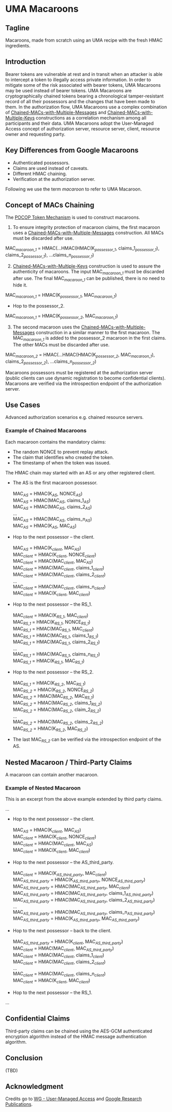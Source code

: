 # UMA Macaroons

## Tagline

Macaroons, made from scratch using an UMA recipe with the fresh HMAC ingredients.

## Introduction

Bearer tokens are vulnerable at rest and in transit when an attacker is able to intercept a token to illegally access private information. In order to mitigate some of the risk associated with bearer tokens, UMA Macaroons may be used instead of bearer tokens. UMA Macaroons are cryptographically chained tokens bearing a chronological tamper-resistant record of all their possessors and the changes that have been made to them. In the authorization flow, UMA Macaroons use a complex combination of [Chained-MACs-with-Multiple-Messages][4] and [Chained-MACs-with-Multiple-Keys][5] constructions as a correlation mechanism among all participants and their data. UMA Macaroons adopt the User-Managed Access concept of authorization server, resource server, client, resource owner and requesting party.

## Key Differences from Google Macaroons

* Authenticated possessors.
* Claims are used instead of caveats.
* Different HMAC chaining.
* Verification at the authorization server.

Following we use the term *macaroon* to refer to UMA Macaroon.

## Concept of MACs Chaining

The [POCOP Token Mechanism][6] is used to construct macaroons.

1. To ensure integrity protection of macaroon claims, the first macaroon uses a [Chained-MACs-with-Multiple-Messages][4] construction. All MACs must be discarded after use.

MAC<sub><i>macaroon_1</i></sub> = HMAC(...HMAC(HMAC(K<sub><i>possessor_1</i></sub>, claims_1<sub><i>possessor_1</i></sub>), claims_2<sub><i>possessor_1</i></sub>), ...claims_n<sub><i>possessor_1</i></sub>)

2. [Chained-MACs-with-Multiple-Keys][5] construction is used to assure the authenticity of macaroons. The input MAC<sub><i>macaroon_1</i></sub> must be discarded after use. The final MAC<sub><i>macaroon_1</i></sub> can be published, there is no need to hide it.

MAC<sub><i>macaroon_1</i></sub> = HMAC(K<sub><i>possessor_1</i></sub>, MAC<sub><i>macaroon_1</i></sub>)

- Hop to the possessor_2.

MAC<sub><i>macaroon_1</i></sub> = HMAC(K<sub><i>possessor_2</i></sub>, MAC<sub><i>macaroon_1</i></sub>)

3. The second macaroon uses the [Chained-MACs-with-Multiple-Messages][4] construction in a similar manner to the first macaroon. The MAC<sub><i>macaroon_1</i></sub> is added to the possessor_2 macaroon in the first claims. The other MACs must be discarded after use.

MAC<sub><i>macaroon_2</i></sub> = HMAC(...HMAC(HMAC(K<sub><i>possessor_2</i></sub>, MAC<sub><i>macaroon_1</i></sub>), claims_2<sub><i>possessor_2</i></sub>), ...claims_n<sub><i>possessor_2</i></sub>)

Macaroons possessors must be registered at the authorization server (public clients can use dynamic registration to become confidential clients). Macaroons are verified via the introspection endpoint of the authorization server.

## Use Cases

Advanced authorization scenarios e.g. chained resource servers.

### Example of Chained Macaroons

Each macaroon contains the mandatory claims:

* The random NONCE to prevent replay attack.
* The claim that identifies who created the token.
* The timestamp of when the token was issued.

The HMAC chain may started with an AS or any other registered client. 

- The AS is the first macaroon possessor.<br><br>
MAC<sub><i>AS</i></sub> = HMAC(K<sub><i>AS</i></sub>, NONCE<sub><i>AS</i></sub>)<br>
MAC<sub><i>AS</i></sub> = HMAC(MAC<sub><i>AS</i></sub>, claims_1<sub><i>AS</i></sub>)<br>
MAC<sub><i>AS</i></sub> = HMAC(MAC<sub><i>AS</i></sub>, claims_2<sub><i>AS</i></sub>)<br>
...<br>
MAC<sub><i>AS</i></sub> = HMAC(MAC<sub><i>AS</i></sub>, claims_n<sub><i>AS</i></sub>)<br>
MAC<sub><i>AS</i></sub> = HMAC(K<sub><i>AS</i></sub>, MAC<sub><i>AS</i></sub>)<br>
- Hop to the next possessor – the client.<br><br>
MAC<sub><i>AS</i></sub> = HMAC(K<sub><i>client</i></sub>, MAC<sub><i>AS</i></sub>)<br>
MAC<sub><i>client</i></sub> = HMAC(K<sub><i>client</i></sub>, NONCE<sub><i>client</i></sub>)<br>
MAC<sub><i>client</i></sub> = HMAC(MAC<sub><i>client</i></sub>, MAC<sub><i>AS</i></sub>)<br>
MAC<sub><i>client</i></sub> = HMAC(MAC<sub><i>client</i></sub>, claims_1<sub><i>client</i></sub>)<br>
MAC<sub><i>client</i></sub> = HMAC(MAC<sub><i>client</i></sub>, claims_2<sub><i>client</i></sub>)<br>
...<br>
MAC<sub><i>client</i></sub> = HMAC(MAC<sub><i>client</i></sub>, claims_n<sub><i>client</i></sub>)<br>
MAC<sub><i>client</i></sub> = HMAC(K<sub><i>client</i></sub>, MAC<sub><i>client</i></sub>)<br>
- Hop to the next possessor – the RS_1.<br><br>
MAC<sub><i>client</i></sub> = HMAC(K<sub><i>RS_1</i></sub>, MAC<sub><i>client</i></sub>)<br>
MAC<sub><i>RS_1</i></sub> = HMAC(K<sub><i>RS_1</i></sub>, NONCE<sub><i>RS_1</i></sub>)<br>
MAC<sub><i>RS_1</i></sub> = HMAC(MAC<sub><i>RS_1</i></sub>, MAC<sub><i>client</i></sub>)<br>
MAC<sub><i>RS_1</i></sub> = HMAC(MAC<sub><i>RS_1</i></sub>, claims_1<sub><i>RS_1</i></sub>)<br>
MAC<sub><i>RS_1</i></sub> = HMAC(MAC<sub><i>RS_1</i></sub>, claims_2<sub><i>RS_1</i></sub>)<br>
...<br>
MAC<sub><i>RS_1</i></sub> = HMAC(MAC<sub><i>RS_1</i></sub>, claims_n<sub><i>RS_1</i></sub>)<br>
MAC<sub><i>RS_1</i></sub> = HMAC(K<sub><i>RS_1</i></sub>, MAC<sub><i>RS_1</i></sub>)<br>
- Hop to the next possessor – the RS_2.<br><br>
MAC<sub><i>RS_1</i></sub> = HMAC(K<sub><i>RS_2</i></sub>, MAC<sub><i>RS_1</i></sub>)<br>
MAC<sub><i>RS_2</i></sub> = HMAC(K<sub><i>RS_2</i></sub>, NONCE<sub><i>RS_2</i></sub>)<br>
MAC<sub><i>RS_2</i></sub> = HMAC(MAC<sub><i>RS_2</i></sub>, MAC<sub><i>RS_1</i></sub>)<br>
MAC<sub><i>RS_2</i></sub> = HMAC(MAC<sub><i>RS_2</i></sub>, claims_1<sub><i>RS_2</i></sub>)<br>
MAC<sub><i>RS_2</i></sub> = HMAC(MAC<sub><i>RS_2</i></sub>, claim_2<sub><i>RS_2</i></sub>)<br>
...<br>
MAC<sub><i>RS_2</i></sub> = HMAC(MAC<sub><i>RS_2</i></sub>, claims_2<sub><i>RS_2</i></sub>)<br>
MAC<sub><i>RS_2</i></sub> = HMAC(K<sub><i>RS_2</i></sub>, MAC<sub><i>RS_2</i></sub>)<br>

- The last MAC<sub><i>RS_2</i></sub> can be verified via the introspection endpoint of the AS.

## Nested Macaroon / Third-Party Claims

A macaroon can contain another macaroon.

### Example of Nested Macaroon

This is an excerpt from the above example extended by third party claims.

...
- Hop to the next possessor – the client.<br><br>
MAC<sub><i>AS</i></sub> = HMAC(K<sub><i>client</i></sub>, MAC<sub><i>AS</i></sub>)<br>
MAC<sub><i>client</i></sub> = HMAC(K<sub><i>client</i></sub>, NONCE<sub><i>client</i></sub>)<br>
MAC<sub><i>client</i></sub> = HMAC(MAC<sub><i>client</i></sub>, MAC<sub><i>AS</i></sub>)<br>
MAC<sub><i>client</i></sub> = HMAC(K<sub><i>client</i></sub>, MAC<sub><i>client</i></sub>)<br><br>
- Hop to the next possessor – the AS_third_party.<br><br>
MAC<sub><i>client</i></sub> = HMAC(K<sub><i>AS_third_party</i></sub>, MAC<sub><i>client</i></sub>)<br>
MAC<sub><i>AS_third_party</i></sub> = HMAC(K<sub><i>AS_third_party</i></sub>, NONCE<sub><i>AS_third_party</i></sub>)<br>
MAC<sub><i>AS_third_party</i></sub> = HMAC(MAC<sub><i>AS_third_party</i></sub>, MAC<sub><i>client</i></sub>)<br>
MAC<sub><i>AS_third_party</i></sub> = HMAC(MAC<sub><i>AS_third_party</i></sub>, claims_1<sub><i>AS_third_party</i></sub>)<br>
MAC<sub><i>AS_third_party</i></sub> = HMAC(MAC<sub><i>AS_third_party</i></sub>, claims_2<sub><i>AS_third_party</i></sub>)<br>
...<br>
MAC<sub><i>AS_third_party</i></sub> = HMAC(MAC<sub><i>AS_third_party</i></sub>, claims_n<sub><i>AS_third_party</i></sub>)<br>
MAC<sub><i>AS_third_party</i></sub> = HMAC(K<sub><i>AS_third_party</i></sub>, MAC<sub><i>AS_third_party</i></sub>)<br><br>
- Hop to the next possessor – back to the client.<br><br>
MAC<sub><i>AS_third_party</i></sub> = HMAC(K<sub><i>client</i></sub>, MAC<sub><i>AS_third_party</i></sub>)<br>
MAC<sub><i>client</i></sub> = HMAC(MAC<sub><i>client</i></sub>, MAC<sub><i>AS_third_party</i></sub>)<br>
MAC<sub><i>client</i></sub> = HMAC(MAC<sub><i>client</i></sub>, claims_1<sub><i>client</i></sub>)<br>
MAC<sub><i>client</i></sub> = HMAC(MAC<sub><i>client</i></sub>, claims_2<sub><i>client</i></sub>)<br>
...<br>
MAC<sub><i>client</i></sub> = HMAC(MAC<sub><i>client</i></sub>, claims_n<sub><i>client</i></sub>)<br>
MAC<sub><i>client</i></sub> = HMAC(K<sub><i>client</i></sub>, MAC<sub><i>client</i></sub>)<br><br>
- Hop to the next possessor – the RS_1.

...

## Confidential Claims

Third-party claims can be chained using the AES-GCM authenticated encryption algorithm instead of the HMAC message authentication algorithm.

## Conclusion

(TBD)

## Acknowledgment

Credits go to [WG - User-Managed Access][1] and [Google Research Publications][2].

[1]: https://kantarainitiative.org/confluence/display/uma/Home
[2]: https://research.google/pubs/pub41892/
[3]: https://github.com/umalabs/uma-pocop-tokens
[4]: https://github.com/umalabs/uma-pocop-tokens#chained-macs-with-multiple-messages
[5]: https://github.com/umalabs/uma-pocop-tokens#chained-macs-with-multiple-keys
[6]: https://github.com/umalabs/uma-pocop-tokens#pocop-token-mechanism
